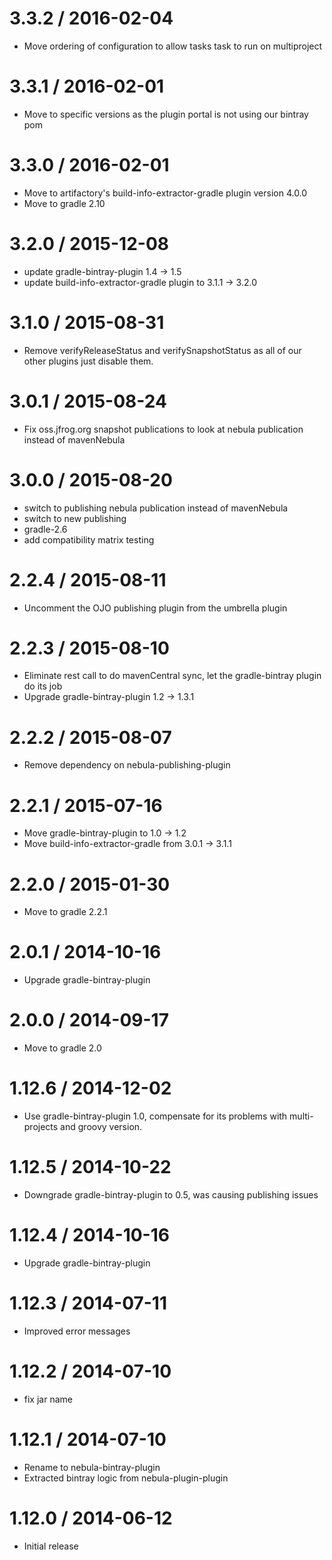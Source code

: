 3.3.2 / 2016-02-04
==================

* Move ordering of configuration to allow tasks task to run on multiproject

3.3.1 / 2016-02-01
==================

* Move to specific versions as the plugin portal is not using our bintray pom

3.3.0 / 2016-02-01
==================

* Move to artifactory's build-info-extractor-gradle plugin version 4.0.0
* Move to gradle 2.10

3.2.0 / 2015-12-08
==================

* update gradle-bintray-plugin 1.4 -> 1.5
* update build-info-extractor-gradle plugin to 3.1.1 -> 3.2.0

3.1.0 / 2015-08-31
==================

* Remove verifyReleaseStatus and verifySnapshotStatus as all of our other plugins just disable them.

3.0.1 / 2015-08-24
==================

* Fix oss.jfrog.org snapshot publications to look at nebula publication instead of mavenNebula

3.0.0 / 2015-08-20
==================

* switch to publishing nebula publication instead of mavenNebula
* switch to new publishing
* gradle-2.6
* add compatibility matrix testing

2.2.4 / 2015-08-11
==================

* Uncomment the OJO publishing plugin from the umbrella plugin

2.2.3 / 2015-08-10
==================

* Eliminate rest call to do mavenCentral sync, let the gradle-bintray plugin do its job
* Upgrade gradle-bintray-plugin 1.2 -> 1.3.1

2.2.2 / 2015-08-07
==================

* Remove dependency on nebula-publishing-plugin

2.2.1 / 2015-07-16
==================

* Move gradle-bintray-plugin to 1.0 -> 1.2
* Move build-info-extractor-gradle from 3.0.1 -> 3.1.1

2.2.0 / 2015-01-30
==================

* Move to gradle 2.2.1

2.0.1 / 2014-10-16
==================

* Upgrade gradle-bintray-plugin

2.0.0 / 2014-09-17
==================

* Move to gradle 2.0

1.12.6 / 2014-12-02
===================

* Use gradle-bintray-plugin 1.0, compensate for its problems with multi-projects and groovy version.

1.12.5 / 2014-10-22
===================

* Downgrade gradle-bintray-plugin to 0.5, was causing publishing issues

1.12.4 / 2014-10-16
===================

* Upgrade gradle-bintray-plugin

1.12.3 / 2014-07-11
===================

* Improved error messages

1.12.2 / 2014-07-10
===================

* fix jar name

1.12.1 / 2014-07-10
===================

* Rename to nebula-bintray-plugin
* Extracted bintray logic from nebula-plugin-plugin

1.12.0 / 2014-06-12
===================

* Initial release
